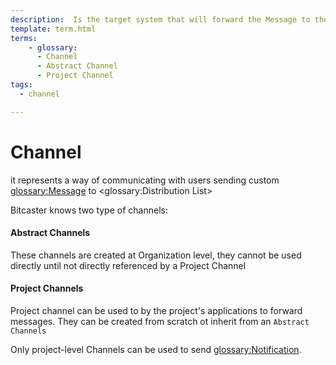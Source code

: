 ```yaml
---
description:  Is the target system that will forward the Message to the Recipient
template: term.html
terms:
    - glossary:
      - Channel
      - Abstract Channel
      - Project Channel
tags:
  - channel

---
```

# Channel

it represents a way of communicating with users sending custom  <glossary:Message> 
to <glossary:Distribution List>

Bitcaster knows two type of channels:

#### Abstract Channels

These channels are created at Organization level, they cannot be used directly until not
    directly referenced by a Project Channel


#### Project Channels

Project channel can be used to by the project's applications to forward messages.
They can be created from scratch ot inherit from an `Abstract Channels` 

Only project-level Channels can be used to send <glossary:Notification>.
